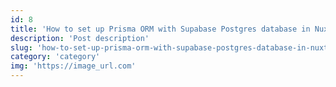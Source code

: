 ```yaml
---
id: 8
title: 'How to set up Prisma ORM with Supabase Postgres database in Nuxt 3'
description: 'Post description'
slug: 'how-to-set-up-prisma-orm-with-supabase-postgres-database-in-nuxt-3'
category: 'category'
img: 'https://image_url.com'
---
```


